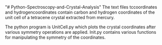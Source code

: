 "# Python-Spectroscopy-and-Crystal-Analysis" 
The text files tccoordinates and hydrogencoordinates contain carbon and hydrogen coordinates of the unit cell of a tetracene crystal extracted from mercury. 

The python program is UnitCell.py which plots the crystal coordinates after various symmetry operations are applied. Init.py contains various functions for manipulating the symmetry of the coordinates.